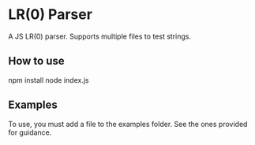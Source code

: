 # LR(0) Parser

A JS LR(0) parser. Supports multiple files to test strings.

## How to use

npm install
node index.js

## Examples

To use, you must add a file to the examples folder. See the ones provided for guidance.
